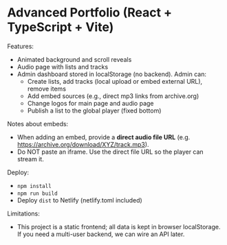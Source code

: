 # Advanced Portfolio (React + TypeScript + Vite)

Features:
- Animated background and scroll reveals
- Audio page with lists and tracks
- Admin dashboard stored in localStorage (no backend). Admin can:
  - Create lists, add tracks (local upload or embed external URL), remove items
  - Add embed sources (e.g., direct mp3 links from archive.org)
  - Change logos for main page and audio page
  - Publish a list to the global player (fixed bottom)

Notes about embeds:
- When adding an embed, provide a **direct audio file URL** (e.g. https://archive.org/download/XYZ/track.mp3).
- Do NOT paste an iframe. Use the direct file URL so the player can stream it.

Deploy:
- `npm install`
- `npm run build`
- Deploy `dist` to Netlify (netlify.toml included)

Limitations:
- This project is a static frontend; all data is kept in browser localStorage. If you need a multi-user backend, we can wire an API later.
